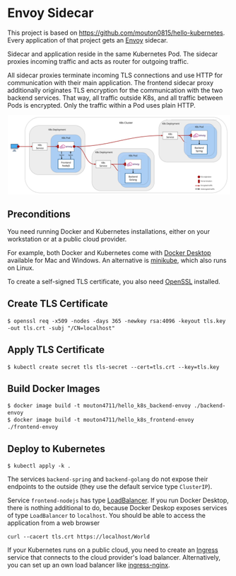 # Envoy Sidecar

This project is based on https://github.com/mouton0815/hello-kubernetes.
Every application of that project gets an [Envoy](https://www.envoyproxy.io) sidecar.

Sidecar and application reside in the same Kubernetes Pod.
The sidecar proxies incoming traffic and acts as router for outgoing traffic.

All sidecar proxies terminate incoming TLS connections and use HTTP for communication with their main application.
The frontend sidecar proxy additionally originates TLS encryption for the communication with the two backend services.
That way, all traffic outside K8s, and all traffic between Pods is encrypted. Only the traffic within a Pod uses plain HTTP. 


![Envoy Sidecar](envoy-sidecar.jpg "Envoy sidecar")

## Preconditions
You need running Docker and Kubernetes installations, either on your workstation or at a public cloud provider.

For example, both Docker and Kubernetes come with [Docker Desktop](https://www.docker.com/products/docker-desktop) available for Mac and Windows.
An alternative is [minikube](https://kubernetes.io/docs/setup/learning-environment/minikube/), which also runs on Linux.

To create a self-signed TLS certificate, you also need [OpenSSL](https://www.openssl.org) installed.

## Create TLS Certificate
```shell
$ openssl req -x509 -nodes -days 365 -newkey rsa:4096 -keyout tls.key -out tls.crt -subj "/CN=localhost"
```

## Apply TLS Certificate
```shell
$ kubectl create secret tls tls-secret --cert=tls.crt --key=tls.key
```

## Build Docker Images

```shell
$ docker image build -t mouton4711/hello_k8s_backend-envoy ./backend-envoy
$ docker image build -t mouton4711/hello_k8s_frontend-envoy ./frontend-envoy
```

## Deploy to Kubernetes
```shell
$ kubectl apply -k .
```

The services `backend-spring` and `backend-golang` do not expose their endpoints to the outside (they use the default service type `ClusterIP`).

Service `frontend-nodejs` has type [LoadBalancer](https://kubernetes.io/docs/concepts/services-networking/service/#loadbalancer).
If you run Docker Desktop, there is nothing additional to do, because Docker Deskop exposes services of type `LoadBalancer` to `localhost`.
You should be able to access the application from a web browser  
```
curl --cacert tls.crt https://localhost/World 
```
If your Kubernetes runs on a public cloud, you need to create an [Ingress](https://kubernetes.io/docs/concepts/services-networking/ingress/) service
that connects to the cloud provider's load balancer. Alternatively, you can set up an own load balancer like [ingress-nginx](https://github.com/kubernetes/ingress-nginx).